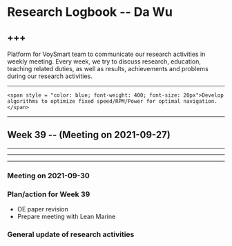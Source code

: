 # Research Logbook -- Da Wu

+++
---
Platform for VoySmart team to communicate our research activities in weekly meeting. Every week, we try to discuss research, education, teaching related duties, as well as results, achievements and problems during our research activities.

---

```{admonition}  <span style = "color: blue; font-weight: 600; font-size: 25px">Urgent duties</span>
<span style = "color: blue; font-weight: 400; font-size: 20px">Develop algorithms to optimize fixed speed/RPM/Power for optimal navigation.</span>
```


***
## Week 39 -- (Meeting on 2021-09-27)
---

***
---

### Meeting on 2021-09-30


### Plan/action for Week 39

  - OE paper revision <br />
  - Prepare meeting with Lean Marine




### General update of research activities

